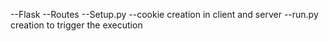 --Flask
--Routes
--Setup.py
--cookie creation in client and server
--run.py creation to trigger the execution

